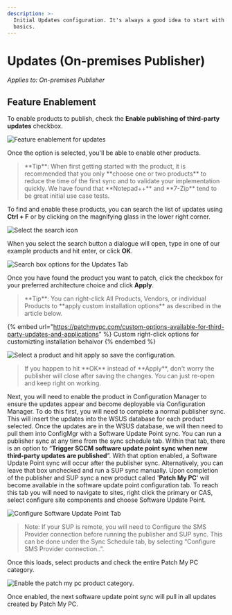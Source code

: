 ```yaml
---
description: >-
  Initial Updates configuration. It's always a good idea to start with the
  basics.
---
```


# Updates (On-premises Publisher)

_Applies to: On-premises Publisher_

## Feature Enablement&#x20;

To enable products to publish, check the **Enable publishing of third-party updates** checkbox.

![Feature enablement for updates](/_images/image-(1069).png>)

Once the option is selected, you'll be able to enable other products.&#x20;

<blockquote class="wp-block-quote">
<p>**Tip**: When first getting started with the product, it is recommended that you only **choose one or two products** to reduce the time of the first sync and to validate your implementation quickly. We have found that **Notepad++** and **7-Zip** tend to be great initial use case tests.</p>
</blockquote>

To find and enable these products, you can search the list of updates using **Ctrl + F** or by clicking on the magnifying glass in the lower right corner.&#x20;

![Select the search icon](/_images/image-(1190).png>)

When you select the search button a dialogue will open, type in one of our example products and hit enter, or click **OK**.

![Search box options for the Updates Tab](/_images/image-(1165).png>)

Once you have found the product you want to patch, click the checkbox for your preferred architecture choice and click **Apply**.

<blockquote class="wp-block-quote">
<p>**Tip**: You can right-click All Products, Vendors, or individual Products to **apply custom installation options** as described in the article below.</p>
</blockquote>

{% embed url="https://patchmypc.com/custom-options-available-for-third-party-updates-and-applications" %}
Custom right-click options for customizting installation behaivor
{% endembed %}

![Select a product and hit apply so save the configuration.](/_images/image-(1271).png>)

<blockquote class="wp-block-quote">
<p>If you happen to hit **OK**  instead of **Apply**, don't worry the publisher will close after saving the changes. You can just re-open and keep right on working.</p>
</blockquote>

Next, you will need to enable the product in Configuration Manager to ensure the updates appear and become deployable via Configuration Manager. To do this first, you will need to complete a normal publisher sync. This will insert the updates into the WSUS database for each product selected. Once the updates are in the WSUS database, we will then need to pull them into ConfigMgr with a Software Update Point sync. You can run a publisher sync at any time from the sync schedule tab. Within that tab, there is an option to “**Trigger SCCM software update point sync when new third-party updates are published**”. With that option enabled, a Software Update Point sync will occur after the publisher sync. Alternatively, you can leave that box unchecked and run a SUP sync manually. Upon completion of the publisher and SUP sync a new product called '**Patch My PC**' will become available in the software update point configuration tab. To reach this tab you will need to navigate to sites, right click the primary or CAS, select configure site components and choose Software Update Point.



![Configure Software Update Point Tab](/_images/image-(1091).png>)

<blockquote class="wp-block-quote">
<p>Note: If your SUP is remote, you will need to Configure the SMS Provider connection before running the publisher and SUP sync. This can be done under the Sync Schedule tab, by selecting “Configure SMS Provider connection..”.</p>
</blockquote>

Once this loads, select products and check the entire Patch My PC category.&#x20;

![Enable the patch my pc product category.](/_images/image-(1129).png>)

Once enabled, the next software update point sync will pull in all updates created by Patch My PC.